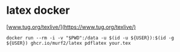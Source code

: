 # latex docker 
[www.tug.org/texlive/](https://www.tug.org/texlive/)
```
docker run --rm -i -v "$PWD":/data -u $(id -u ${USER}):$(id -g ${USER}) ghcr.io/murf2/latex pdflatex your.tex 
```
